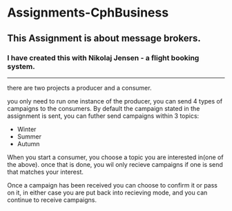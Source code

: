 # Assignments-CphBusiness

## This Assignment is about message brokers.
### I have created this with Nikolaj Jensen - a flight booking system.
***


there are two projects a producer and a consumer.

you only need to run one instance of the producer, you can send 4 types of campaigns to the consumers. By default the campaign stated in the assignment is sent, you can futher send campaigns within 3 topics:
* Winter
* Summer
* Autumn

When you start a consumer, you choose a topic you are interested in(one of the above). once that is done, you wil only recieve campaigns if one is send that matches your interest.

Once a campaign has been received you can choose to confirm it or pass on it, in either case you are put back into recieving mode, and you can continue to receive campaigns.




